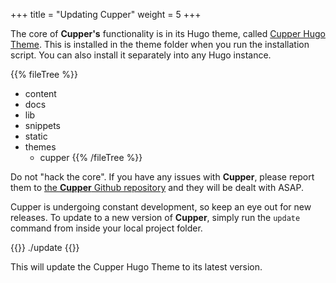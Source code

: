 +++
title = "Updating Cupper"
weight = 5
+++

The core of **Cupper's** functionality is in its Hugo theme, called [Cupper Hugo Theme](https://github.com/aral/cupper-hugo-theme). This is installed in the theme folder when you run the installation script. You can also install it separately into any Hugo instance.

{{% fileTree %}}
* content
* docs
* lib
* snippets
* static
* themes
    * cupper
{{% /fileTree %}}

Do not "hack the core". If you have any issues with **Cupper**, please report them to [the **Cupper** Github repository](https://github.com/ThePacielloGroup/cupper/issues) and they will be dealt with ASAP.

Cupper is undergoing constant development, so keep an eye out for new releases. To update to a new version of **Cupper**, simply run the `update` command from inside your local project folder.

{{<cmd>}}
./update
{{</cmd>}}

This will update the Cupper Hugo Theme to its latest version.
